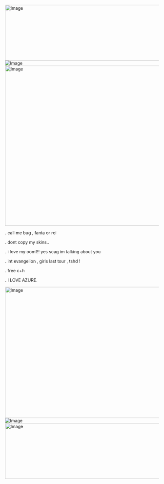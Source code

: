<img width="1280" height="182" alt="Image" src="https://github.com/user-attachments/assets/996c22b0-dec1-4a9b-91df-422c240ee144"
 />![Image](https://github.com/user-attachments/assets/c2d8159d-6054-4120-bb70-17a2bea093ff)
 <img width="2048" height="524" alt="Image" src="https://github.com/user-attachments/assets/56215285-6f99-4457-8f50-3116ca3916c0" />

 . call me bug , fanta or rei
 
 . dont copy my skins.. 
 
 . i love my oomf!! yes scag im talking about you
 
 . int evangelion , girls last tour , tshd !
 
 . free c+h

 . I LOVE AZURE.
 
<img width="1500" height="429" alt="Image" src="https://github.com/user-attachments/assets/f4c4fb6c-da7c-4e0e-8636-c79de8dd38e8" /> ![Image](https://github.com/user-attachments/assets/beb569e7-6836-461f-b02b-5ca768e37d86)
<img width="1280" height="182" alt="Image" src="https://github.com/user-attachments/assets/996c22b0-dec1-4a9b-91df-422c240ee144" />
